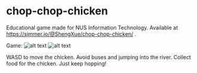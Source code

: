 # chop-chop-chicken

Educational game made for NUS Information Technology. Available at https://simmer.io/@ShengXue/chop-chop-chicken/ .

Game:
![alt text](https://i.imgur.com/yWIQNCP.jpg "Home")
![alt text](https://i.imgur.com/XHeNRql.jpg "Main")

WASD to move the chicken. Avoid buses and jumping into the river. Collect food for the chicken. Just keep hopping!
